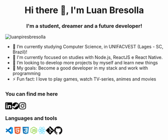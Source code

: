 <h1 align="center">Hi there 👋, I'm Luan Bresolla</h1>
<h3 align="center">I'm a student, dreamer and a future developer!</h3>
<p align="left"> <img src="https://komarev.com/ghpvc/?username=luanpiresbresolla" alt="luanpiresbresolla" /> </p>

- 🔭 I’m currently studying Computer Science, in UNIFACVEST (Lages - SC, Brazil)!
- 🌱 I'm currently focused on studies with Node.js, ReactJS e React Native. 
- 👯 I’m looking to develop more projects by myself and learn new things
- 🥅 My goals: Become a good developer in my stack and work with programming
- ⚡ Fun fact: I love to play games, watch TV-series, animes and movies

<h3>You can find me here</h3>

[<img align="left" alt="luanpiresbresolla | LinkedIn" width="22px" src="https://github.com/luanpiresbresolla/luanpiresbresolla/raw/main/images/linkedin.svg" />][linkedin]
[<img align="left" alt="luanpiresbresolla | Steam" width="22px" src="https://github.com/luanpiresbresolla/luanpiresbresolla/raw/main/images/steam.svg" />][steam]
[<img align="left" alt="luanpiresbresolla | Instagram" width="22px" src="https://github.com/luanpiresbresolla/luanpiresbresolla/raw/main/images/instagram.svg" />][instagram]

<br />

<h3>Languages and tools</h3>

<img align="left" alt="Visual Studio Code" width="26px" src="https://github.com/luanpiresbresolla/luanpiresbresolla/raw/main/images/VScode.svg" />
<img align="left" alt="HTML5" width="26px" src="https://github.com/luanpiresbresolla/luanpiresbresolla/raw/main/images/HTML5.svg" />
<img align="left" alt="CSS3" width="26px" src="https://github.com/luanpiresbresolla/luanpiresbresolla/raw/main/images/css3.svg" />
<img align="left" alt="NodeJS" width="26px" src="https://github.com/luanpiresbresolla/luanpiresbresolla/raw/main/images/nodejs.svg" />
<img align="left" alt="React" width="26px" src="https://github.com/luanpiresbresolla/luanpiresbresolla/raw/main/images/react.svg" />
<img align="left" alt="Git" width="26px" src="https://github.com/luanpiresbresolla/luanpiresbresolla/raw/main/images/GIT.png" />
<img align="left" alt="GitHub" width="26px" src="https://raw.githubusercontent.com/github/explore/78df643247d429f6cc873026c0622819ad797942/topics/github/github.png" />
<br />
<br />

[linkedin]: https://www.linkedin.com/in/luanbresolla/
[steam]: https://steamcommunity.com/profiles/76561198065742047/
[instagram]: https://www.instagram.com/luanbresolla/
